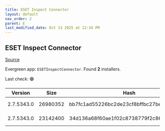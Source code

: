 ```yaml
---
title: ESET Inspect Connector
layout: default
nav_order: 2
parent: E
last_modified_date: Oct 13 2025 at 12:34 PM
---
```


## ESET Inspect Connector

[Source](https://www.eset.com/int/business/download/inspect/)

Evergreen app: `ESETInspectConnector`. Found **2** installers.

Last check: 🟢

| Version    | Size     | Hash                                     | Language | Architecture | Type | URI                                                                                                                                                                                                        |
| ---------- | -------- | ---------------------------------------- | -------- | ------------ | ---- | ---------------------------------------------------------------------------------------------------------------------------------------------------------------------------------------------------------- |
| 2.7.5343.0 | 26980352 | bb7fc1ad55226bc2de23cf8bffbc27be525c7481 | en_US    | x64          | msi  | [https://repository.eset.com/v1/com/eset/apps/business/eei/agent/v2/2.7.5343.0/ei_connector_nt64.msi](https://repository.eset.com/v1/com/eset/apps/business/eei/agent/v2/2.7.5343.0/ei_connector_nt64.msi) |
| 2.7.5343.0 | 23142400 | 34d136a68f60ae1f02c8738779f2c862ca892c29 | en_US    | x86          | msi  | [https://repository.eset.com/v1/com/eset/apps/business/eei/agent/v2/2.7.5343.0/ei_connector_nt32.msi](https://repository.eset.com/v1/com/eset/apps/business/eei/agent/v2/2.7.5343.0/ei_connector_nt32.msi) |
